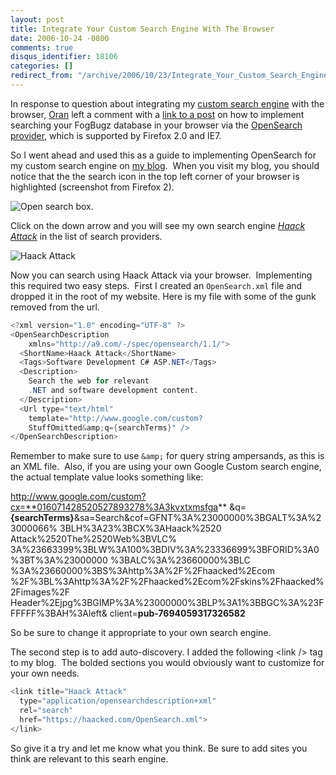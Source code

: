 ```yaml
---
layout: post
title: Integrate Your Custom Search Engine With The Browser
date: 2006-10-24 -0800
comments: true
disqus_identifier: 18106
categories: []
redirect_from: "/archive/2006/10/23/Integrate_Your_Custom_Search_Engine_With_The_Browser.aspx/"
---
```


In response to question about integrating my [custom search
engine](https://haacked.com/archive/2006/10/23/My_Very_Own_Search_Engine.aspx "Custom Search Engine")
with the browser, [Oran](http://orand.blogspot.com/ "Oran's Blog") left
a comment with a [link to a
post](http://orand.blogspot.com/2006/02/fogbugz-browser-search-integration.html "Intgrate Search")
on how to implement searching your FogBugz database in your browser via
the [OpenSearch provider](http://opensearch.a9.com/ "A9 OpenSearch"),
which is supported by Firefox 2.0 and IE7.

So I went ahead and used this as a guide to implementing OpenSearch for
my custom search engine on [my blog](https://haacked.com/ "My Blog"). 
When you visit my blog, you should notice that the the search icon in
the top left corner of your browser is highlighted (screenshot from
Firefox 2).

![Open search
box.](https://haacked.com/images/haacked_com/WindowsLiveWriter/IntegrateYourCustomSearchEngineWithTheBr_CE08/OpenSearchBox4.png)

Click on the down arrow and you will see my own search engine *[Haack
Attack](https://haacked.com/archive/2006/10/23/My_Very_Own_Search_Engine.aspx "My Very Own Search Engine")*
in the list of search providers.

![Haack
Attack](https://haacked.com/images/haacked_com/WindowsLiveWriter/IntegrateYourCustomSearchEngineWithTheBr_CE08/HaackSearchProviderInList4.png)

Now you can search using Haack Attack via your browser.  Implementing
this required two easy steps.  First I created an `OpenSearch.xml` file
and dropped it in the root of my website. Here is my file with some of
the gunk removed from the url.

```csharp
<?xml version="1.0" encoding="UTF-8" ?>
<OpenSearchDescription 
    xmlns="http://a9.com/-/spec/opensearch/1.1/">
  <ShortName>Haack Attack</ShortName>
  <Tags>Software Development C# ASP.NET</Tags>
  <Description>
    Search the web for relevant 
    .NET and software development content.
  </Description>
  <Url type="text/html" 
    template="http://www.google.com/custom?
    StuffOmitted&amp;q={searchTerms}" />
</OpenSearchDescription>
```

Remember to make sure to use `&amp;` for query string ampersands, as
this is an XML file.  Also, if you are using your own Google Custom
search engine, the actual template value looks something like:

http://www.google.com/custom?cx=**016071428520527893278%3A3kvxtxmsfga**
&q=**{searchTerms}**&sa=Search&cof=GFNT%3A%23000000%3BGALT%3A%23000066%
3BLH%3A23%3BCX%3AHaack%2520 Attack%2520The%2520Web%3BVLC%
3A%23663399%3BLW%3A100%3BDIV%3A%23336699%3BFORID%3A0%3BT%3A%23000000
%3BALC%3A%23660000%3BLC %3A%23660000%3BS%3Ahttp%3A%2F%2Fhaacked%2Ecom
%2F%3BL%3Ahttp%3A%2F%2Fhaacked%2Ecom%2Fskins%2Fhaacked%2Fimages%2F
Header%2Ejpg%3BGIMP%3A%23000000%3BLP%3A1%3BBGC%3A%23FFFFFF%3BAH%3Aleft&
client=**pub-7694059317326582**

So be sure to change it appropriate to your own search engine.

The second step is to add auto-discovery. I added the following \<link
/\> tag to my blog.  The bolded sections you would obviously want to
customize for your own needs.

```csharp
<link title="Haack Attack" 
  type="application/opensearchdescription+xml" 
  rel="search" 
  href="https://haacked.com/OpenSearch.xml">
</link>
```

So give it a try and let me know what you think. Be sure to add sites
you think are relevant to this searh engine.

